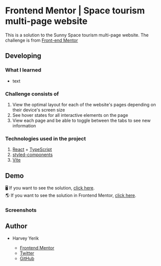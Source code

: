# Frontend Mentor | Space tourism multi-page website
This is a solution to the Sunny Space tourism multi-page website. The challenge is from [Front-end Mentor](https://www.frontendmentor.io/challenges/space-tourism-multipage-website-gRWj1URZ3)

## Developing
### What I learned
- text
### Challenge consists of
1. View the optimal layout for each of the website's pages depending on their device's screen size
1. See hover states for all interactive elements on the page
1. View each page and be able to toggle between the tabs to see new information
### Technologies used in the project 
1. [React](https://es.reactjs.org/) + [TypeScript](https://www.typescriptlang.org/)
1. [styled-components](https://styled-components.com/)
1. [Vite](https://vitejs.dev/)
## Demo 
🖥 If you want to see the solution, [click here]().
<br/>
🌎 If you want to see the solution in Frontend Mentor, [click here]().
### Screenshots

## Author

- Harvey Yerik

    - [Frontend Mentor](https://www.frontendmentor.io/profile/YerikAH)
    - [Twitter](https://twitter.com/yerikhar)
    - [GitHub](https://github.com/YerikAH)

